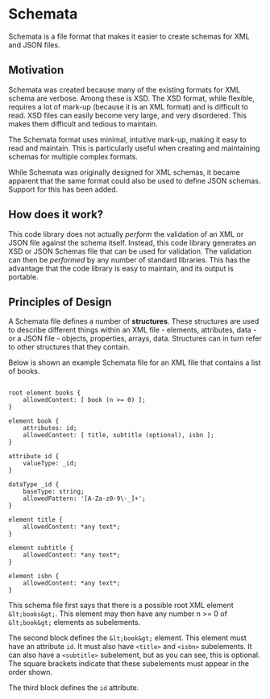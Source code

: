 # Schemata

Schemata is a file format that makes it easier to create schemas for XML and JSON files.

## Motivation

Schemata was created because many of the existing formats for XML schema are verbose. Among these is XSD. The XSD format, while flexible, requires a lot of mark-up (because it is an XML format) and is difficult to read. XSD files can easily become very large, and very disordered. This makes them difficult and tedious to maintain.

The Schemata format uses minimal, intuitive mark-up, making it easy to read and maintain. This is particularly useful when creating and maintaining schemas for multiple complex formats. 

While Schemata was originally designed for XML schemas, it became apparent that the same format could also be used to define JSON schemas. Support for this has been added.

## How does it work?

This code library does not actually _perform_ the validation of an XML or JSON file against the schema itself. Instead, this code library generates an XSD or JSON Schemas file that can be used for validation. The validation can then be _performed_ by any number of standard libraries. This has the advantage that the code library is easy to maintain, and its output is portable.

## Principles of Design

A Schemata file defines a number of **structures**. These structures are used to describe different things within an XML file - elements, attributes, data - or a JSON file - objects, properties, arrays, data. Structures can in turn refer to other structures that they contain.

Below is shown an example Schemata file for an XML file that contains a list of books.

```

root element books {
    allowedContent: [ book (n >= 0) ];
}

element book {
    attributes: id;
    allowedContent: [ title, subtitle (optional), isbn ];
}

attribute id {
    valueType: _id;
}

dataType _id {
    baseType: string;
    allowedPattern: '[A-Za-z0-9\-_]+';
}

element title {
    allowedContent: *any text*;
}

element subtitle {
    allowedContent: *any text*;
}

element isbn {
    allowedContent: *any text*;
}

```

This schema file first says that there is a possible root XML element `&lt;books&gt;`. This element may then have any number n >= 0 of `&lt;book&gt;` elements as subelements.

The second block defines the `&lt;book&gt;` element. This element must have an attribute `id`. It must also have `<title>` and `<isbn>` subelements. It can also have a `<subtitle>` subelement, but as you can see, this is optional. The square brackets indicate that these subelements must appear in the order shown.

The third block defines the `id` attribute. 
